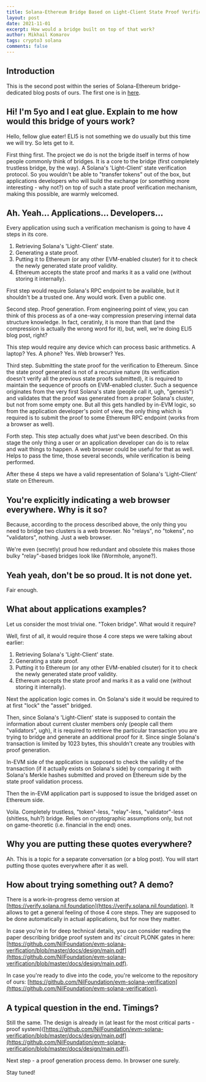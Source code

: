 ```yaml
---
title: Solana-Ethereum Bridge Based on Light-Client State Proof Verification.
layout: post
date: 2021-11-01
excerpt: How would a bridge built on top of that work?
author: Mikhail Komarov
tags: crypto3 solana 
comments: false
---
```


## Introduction

This is the second post within the series of Solana-Ethereum bridge-dedicated blog posts of ours. 
The first one is in [here](https://blog.nil.foundation/2021/10/11/solana-ethereum-bridge.html).

## Hi! I'm 5yo and I eat glue. Explain to me how would this bridge of yours work?

Hello, fellow glue eater! ELI5 is not something we do usually but this time we
will try. So lets get to it.

First thing first. The project we do is not the brigde itself in terms of how
people commonly think of bridges. It is a core to the bridge (first completely
trustless bridge, by the way). A Solana's 'Light-Client' state verification protocol. 
So you wouldn't be able to "transfer tokens" out of the box, but applications 
developers who will build the exchange (or something more interesting - why not?)
on top of such a state proof verification mechanism, making this possible, are 
warmly welcomed.

## Ah. Yeah... Applications... Developers...

Every application using such a verification mechanism is going to have 4 steps 
in its core.

1. Retrieving Solana's 'Light-Client' state.
2. Generating a state proof.
3. Putting it to Ethereum (or any other EVM-enabled clsuter) for it to check the
   newly generated state proof validity.
4. Ethereum accepts the state proof and marks it as a valid one (without storing
   it internally).

First step would require Solana's RPC endpoint to be available, but it shouldn't
be a trusted one. Any would work. Even a public one.

Second step. Proof generation. From engineering point of view, you can think of
this process as of a one-way compression preserving internal data structure
knowledge. In fact, ceratinly, it is more than that (and the compression is
actually the wrong word for it), but, well, we're doing ELI5 blog post, right?

This step would require any device which can process basic arithmetics. A
laptop? Yes. A phone? Yes. Web browser? Yes.

Third step. Submitting the state proof for the verification to Ethereum. Since
the state proof generated is not of a recursive nature (its verification doesn't 
verify all the previous state proofs submitted), it is required to maintain the
sequence of proofs on EVM-enabled cluster. Such a sequence originates from the
very first Solana's state (people call it, ugh, "genesis") and validates that
the proof was generated from a proper Solana's cluster, but not from some empty
one. But all this gets handled by in-EVM logic, so from the application
developer's point of view, the only thing which is required is to submit the
proof to some Ethereum RPC endpoint (works from a browser as well).

Forth step. This step actually does what just've been described. On this stage
the only thing a user or an application developer can do is to relax and wait
things to happen. A web browser could be useful for that as well. Helps to pass
the time, those several seconds, while verification is being performed.

After these 4 steps we have a valid representation of Solana's 'Light-Client'
state on Ethereum.

## You're explicitly indicating a web browser everywhere. Why is it so?

Because, according to the process described above, the only thing you need to
bridge two clusters is a web browser. No "relays", no "tokens", no "validators", 
nothing. Just a web browser.

We're even (secretly) proud how redundant and obsolete this makes those bulky 
"relay"-based bridges look like (Wormhole, anyone?).

## Yeah yeah, don't be so proud. It is not done yet.

Fair enough.

## What about applications examples?

Let us consider the most trivial one. "Token bridge". What would it require?

Well, first of all, it would require those 4 core steps we were talking
about earlier:

1. Retrieving Solana's 'Light-Client' state.
2. Generating a state proof.
3. Putting it to Ethereum (or any other EVM-enabled clsuter) for it to check the
   newly generated state proof validity.
4. Ethereum accepts the state proof and marks it as a valid one (without storing
   it internally).

Next the application logic comes in. On Solana's side it would be required to at
first "lock" the "asset" bridged.

Then, since Solana's 'Light-Client' state is supposed to contain the information
about current cluster members only (people call them "validators", ugh), it is 
required to retrieve the particular transaction you are trying to bridge and
generate an additional proof for it. Since single Solana's transaction is
limited by 1023 bytes, this shouldn't create any troubles with proof generation.

In-EVM side of the application is supposed to check the validity of the transaction 
(if it actually exists on Solana's side) by comparing it with Solana's Merkle 
hashes submitted and proved on Ethereum side by the state proof validation process.

Then the in-EVM application part is supposed to issue the bridged asset on
Ethereum side.

Voila. Completely trustless, "token"-less, "relay"-less, "validator"-less
(shitless, huh?) bridge. Relies on cryptographic assumptions only, but not on
game-theoretic (i.e. financial in the end) ones.

## Why you are putting these quotes everywhere?

Ah. This is a topic for a separate conversation (or a blog post). You will start 
putting those quotes everywhere after it as well.

## How about trying something out? A demo?

There is a work-in-progress demo version at
[https://verify.solana.nil.foundation](https://verify.solana.nil.foundation). 
It allows to get a general feeling of those 4 core steps. They are supposed to 
be done automatically in actual applications, but for now they matter.

In case you're in for deep technical details, you can consider reading the paper
describing bridge proof system and its' circuit PLONK gates in here: 
[https://github.com/NilFoundation/evm-solana-verification/blob/master/docs/design/main.pdf](https://github.com/NilFoundation/evm-solana-verification/blob/master/docs/design/main.pdf).

In case you're ready to dive into the code, you're welcome to the repository of
ours: [https://github.com/NilFoundation/evm-solana-verification](https://github.com/NilFoundation/evm-solana-verification).

## A typical question in the end. Timings?

Still the same. The design is already in (at least for the most critical parts -
proof system)([https://github.com/NilFoundation/evm-solana-verification/blob/master/docs/design/main.pdf](https://github.com/NilFoundation/evm-solana-verification/blob/master/docs/design/main.pdf)).

Next step - a proof generation process demo. In browser one surely.

Stay tuned!
